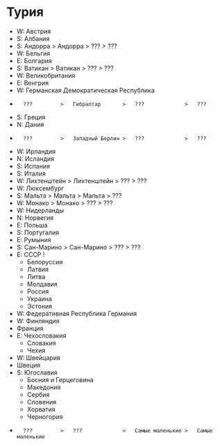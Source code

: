 # Турия

*   W:  Австрия
*   S:  Албания
*   S:  Андорра     >   Андорра         >   ???             >   ???
*   W:  Бельгия
*   E:  Болгария
*   S:  Ватикан     >   Ватикан         >   ???             >   ???
*   W:  Великобритания
*   E:  Венгрия
*   W:  Германская Демократическая Республика
*       ???         >   Гибралтар       >   ???             >   ???
*   S:  Греция
*   N:  Дания
*       ???         >   Западный Берлин >   ???             >   ???
*   W:  Ирландия
*   N:  Исландия
*   S:  Испания
*   S:  Италия
*   W:  Лихтенштейн >   Лихтенштейн     >   ???             >   ???
*   W:  Люксембург
*   S:  Мальта      >   Мальта          >   Мальта          >   ???
*   W:  Монако      >   Монако          >   ???             >   ???
*   W:  Нидерланды
*   N:  Норвегия
*   E:  Польша
*   S:  Португалия
*   E:  Румыния
*   S:  Сан-Марино  >   Сан-Марино      >   ???             >   ???
*   E:  СССР        !
    *   Белоруссия
    *   Латвия
    *   Литва
    *   Молдавия
    *   Россия
    *   Украина
    *   Эстония
*   W:  Федеративная Республика Германия
*   W:  Финляндия
*   Франция
*   E:  Чехословакия
    *   Словакия
    *   Чехия
*   W:  Швейцария
*   Швеция
*   S:  Югославия
    *   Босния и Герцеговина
    *   Македония
    *   Сербия
    *   Словения
    *   Хорватия
    *   Черногория
*       ???         >   ???             >   Самые маленькие >   Самые маленькие
